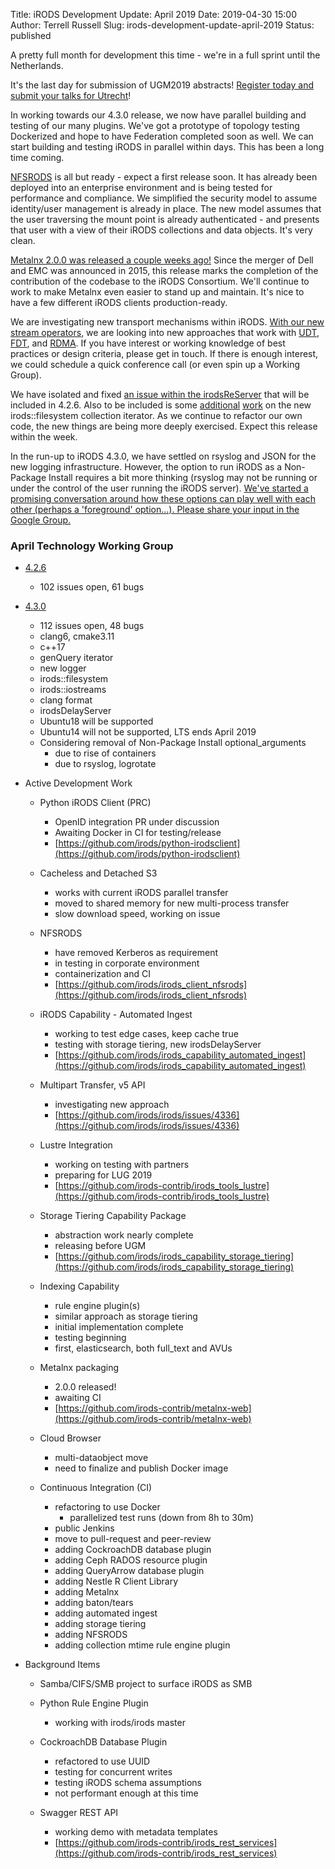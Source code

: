 Title: iRODS Development Update: April 2019
Date: 2019-04-30 15:00
Author: Terrell Russell
Slug: irods-development-update-april-2019
Status: published


A pretty full month for development this time - we're in a full sprint until the Netherlands.

It's the last day for submission of UGM2019 abstracts! [Register today and submit your talks for Utrecht](https://irods.org/ugm2019)!

In working towards our 4.3.0 release, we now have parallel building and testing of our many plugins.  We've got a prototype of topology testing Dockerized and hope to have Federation completed soon as well.  We can start building and testing iRODS in parallel within days.  This has been a long time coming.

[NFSRODS](https://github.com/irods/irods_client_nfsrods) is all but ready - expect a first release soon.  It has already been deployed into an enterprise environment and is being tested for performance and compliance.  We simplified the security model to assume identity/user management is already in place.  The new model assumes that the user traversing the mount point is already authenticated - and presents that user with a view of their iRODS collections and data objects.  It's very clean.

[Metalnx 2.0.0 was released a couple weeks ago!]({files}/posts/metalnx-2-0-0-is-released.md)  Since the merger of Dell and EMC was announced in 2015, this release marks the completion of the contribution of the codebase to the iRODS Consortium.  We'll continue to work to make Metalnx even easier to stand up and maintain.  It's nice to have a few different iRODS clients production-ready.

We are investigating new transport mechanisms within iRODS.  [With our new stream operators](https://irods.org/trirods/), we are looking into new approaches that work with [UDT](http://udt.sourceforge.net/), [FDT](http://monalisa.cern.ch/FDT/), and [RDMA](https://en.wikipedia.org/wiki/Remote_direct_memory_access).  If you have interest or working knowledge of best practices or design criteria, please get in touch.  If there is enough interest, we could schedule a quick conference call (or even spin up a Working Group).

We have isolated and fixed [an issue within the irodsReServer](https://github.com/irods/irods/issues/4351) that will be included in 4.2.6.  Also to be included is some [additional](https://github.com/irods/irods/issues/4340) [work](https://github.com/irods/irods/issues/4346) on the new irods::filesystem collection iterator.  As we continue to refactor our own code, the new things are being more deeply exercised.  Expect this release within the week.

In the run-up to iRODS 4.3.0, we have settled on rsyslog and JSON for the new logging infrastructure.  However, the option to run iRODS as a Non-Package Install requires a bit more thinking (rsyslog may not be running or under the control of the user running the iRODS server).  [We've started a promising conversation around how these options can play well with each other (perhaps a 'foreground' option...).  Please share your input in the Google Group.](https://groups.google.com/forum/#!topic/irod-chat/UMtIONRhwvo)


### April Technology Working Group

- [4.2.6](https://github.com/irods/irods/milestone/31)

    - 102 issues open, 61 bugs

- [4.3.0](https://github.com/irods/irods/milestone/16)

    - 112 issues open, 48 bugs
    - clang6, cmake3.11
    - c++17
    - genQuery iterator
    - new logger
    - irods::filesystem
    - irods::iostreams
    - clang format
    - irodsDelayServer
    - Ubuntu18 will be supported
    - Ubuntu14 will not be supported, LTS ends April 2019
    - Considering removal of Non-Package Install optional_arguments
        - due to rise of containers
        - due to rsyslog, logrotate

- Active Development Work

    - Python iRODS Client (PRC)
        - OpenID integration PR under discussion
        - Awaiting Docker in CI for testing/release
        - [https://github.com/irods/python-irodsclient](https://github.com/irods/python-irodsclient)

    - Cacheless and Detached S3
        - works with current iRODS parallel transfer
        - moved to shared memory for new multi-process transfer
        - slow download speed, working on issue

    - NFSRODS
        - have removed Kerberos as requirement
        - in testing in corporate environment
        - containerization and CI
        - [https://github.com/irods/irods_client_nfsrods](https://github.com/irods/irods_client_nfsrods)

    - iRODS Capability - Automated Ingest
        - working to test edge cases, keep cache true
        - testing with storage tiering, new irodsDelayServer
        - [https://github.com/irods/irods_capability_automated_ingest](https://github.com/irods/irods_capability_automated_ingest)

    - Multipart Transfer, v5 API
        - investigating new approach
        - [https://github.com/irods/irods/issues/4336](https://github.com/irods/irods/issues/4336)

    - Lustre Integration
        - working on testing with partners
        - preparing for LUG 2019
        - [https://github.com/irods-contrib/irods_tools_lustre](https://github.com/irods-contrib/irods_tools_lustre)

    - Storage Tiering Capability Package
        - abstraction work nearly complete
        - releasing before UGM
        - [https://github.com/irods/irods_capability_storage_tiering](https://github.com/irods/irods_capability_storage_tiering)

    - Indexing Capability
        - rule engine plugin(s)
        - similar approach as storage tiering
        - initial implementation complete
        - testing beginning
        - first, elasticsearch, both full_text and AVUs

    - Metalnx packaging
        - 2.0.0 released!
        - awaiting CI
        - [https://github.com/irods-contrib/metalnx-web](https://github.com/irods-contrib/metalnx-web)

    - Cloud Browser
        - multi-dataobject move
        - need to finalize and publish Docker image

    - Continuous Integration (CI)
        - refactoring to use Docker
            - parallelized test runs (down from 8h to 30m)
        - public Jenkins
        - move to pull-request and peer-review
        - adding CockroachDB database plugin
        - adding Ceph RADOS resource plugin
        - adding QueryArrow database plugin
        - adding Nestle R Client Library
        - adding Metalnx
        - adding baton/tears
        - adding automated ingest
        - adding storage tiering
        - adding NFSRODS
        - adding collection mtime rule engine plugin

- Background Items

    - Samba/CIFS/SMB project to surface iRODS as SMB

    - Python Rule Engine Plugin
        - working with irods/irods master

    - CockroachDB Database Plugin
        - refactored to use UUID
        - testing for concurrent writes
        - testing iRODS schema assumptions
        - not performant enough at this time

    - Swagger REST API
        - working demo with metadata templates
        - [https://github.com/irods-contrib/irods_rest_services](https://github.com/irods-contrib/irods_rest_services)
